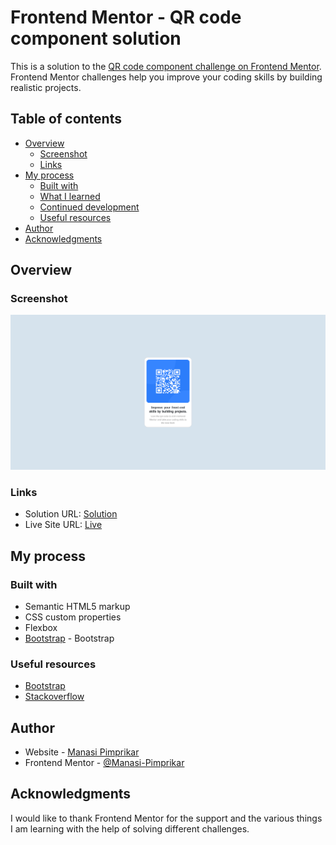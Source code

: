 # Frontend Mentor - QR code component solution

This is a solution to the [QR code component challenge on Frontend Mentor](https://www.frontendmentor.io/challenges/qr-code-component-iux_sIO_H). Frontend Mentor challenges help you improve your coding skills by building realistic projects. 

## Table of contents

- [Overview](#overview)
  - [Screenshot](#screenshot)
  - [Links](#links)
- [My process](#my-process)
  - [Built with](#built-with)
  - [What I learned](#what-i-learned)
  - [Continued development](#continued-development)
  - [Useful resources](#useful-resources)
- [Author](#author)
- [Acknowledgments](#acknowledgments)

## Overview

### Screenshot

![](./images/Screenshot%202024-06-24%20at%2016-46-00%20Frontend%20Mentor%20QR%20code%20component.png)

### Links

- Solution URL: [Solution](https://github.com/Manasi-Pimprikar/qr-code)
- Live Site URL: [Live](https://manasi-pimprikar.github.io/qr-code/)

## My process

### Built with

- Semantic HTML5 markup
- CSS custom properties
- Flexbox
- [Bootstrap](https://getbootstrap.com/) - Bootstrap

### Useful resources

- [Bootstrap](https://getbootstrap.com/)
- [Stackoverflow](https://stackoverflow.com/)

## Author

- Website - [Manasi Pimprikar](https://manasi-pimprikar.github.io/qr-code/)
- Frontend Mentor - [@Manasi-Pimprikar](https://www.frontendmentor.io/profile/Manasi-Pimprikar)

## Acknowledgments

I would like to thank Frontend Mentor for the support and the various things I am learning with the help of solving different challenges.
